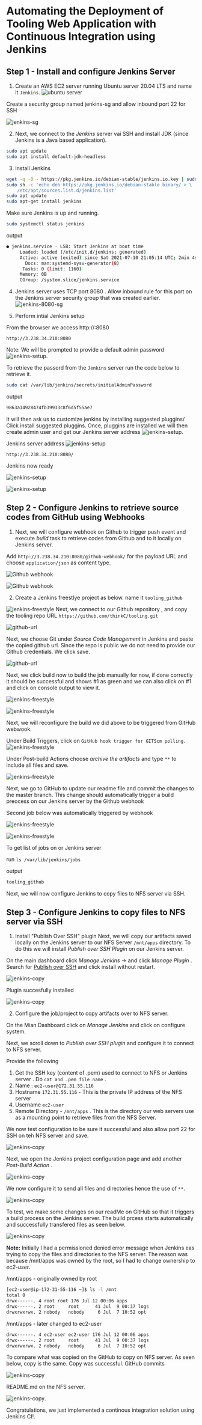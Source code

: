 
<!-- Automating with Continous Integration using Jenkins on Tooling Web Application. -->

# Automating the Deployment of Tooling Web Application with Continuous Integration using Jenkins

## Step 1 - Install and configure Jenkins Server

1. Create an AWS EC2 server running Ubuntu server 20.04 LTS and name it `Jenkins`.
![ubuntu server](https://github.com/thinkC/devops-projects/blob/master/img-web-tooling/img7.PNG?raw=true)

Create a security group named jenkins-sg and allow inbound port 22 for SSH

![jenkins-sg](https://github.com/thinkC/devops-projects/blob/master/img-web-tooling/img1-p9.PNG?raw=true)

2. Next, we connect to the _Jenkins_ server vai SSH and install JDK (since Jenkins is a Java based application).

```bash
sudo apt update
sudo apt install default-jdk-headless
```

3. Install Jenkins

```bash
wget -q -O - https://pkg.jenkins.io/debian-stable/jenkins.io.key | sudo apt-key add -
sudo sh -c 'echo deb https://pkg.jenkins.io/debian-stable binary/ > \
    /etc/apt/sources.list.d/jenkins.list'
sudo apt update
sudo apt-get install jenkins
```

Make sure Jenkins is up and running.

```bash
sudo systemctl status jenkins
```

output

```bash
● jenkins.service - LSB: Start Jenkins at boot time
     Loaded: loaded (/etc/init.d/jenkins; generated)
     Active: active (exited) since Sat 2021-07-10 21:05:14 UTC; 2min 4s ago
       Docs: man:systemd-sysv-generator(8)
      Tasks: 0 (limit: 1160)
     Memory: 0B
     CGroup: /system.slice/jenkins.service
```
4. Jenkins server uses TCP port 8080 . Allow inbound rule for this port on the Jenkins server security group that was created earlier.
![jenkins-8080-sg](https://github.com/thinkC/devops-projects/blob/master/img-web-tooling/img2-p9.PNG?raw=true)

5. Perform intial Jenkins setup

From the browser we access http://<Jenkins-Server-Public-IP-Address-or-Public-DNS-Name>:8080

`http://3.238.34.210:8080`

Note: We will be prompted to provide a default admin password
![jenkins-setup](https://github.com/thinkC/devops-projects/blob/master/img-web-tooling/img3-p9.PNG?raw=true).

To retrieve the passord from the `Jenkins` server run the code below to retrieve it.

```bash
sudo cat /var/lib/jenkins/secrets/initialAdminPassword
```

output

```bash
9863a14928474fb39933c8f6d5f55ae7
```
It will then ask us to customize jenkins by installing suggested pluggins/ Click install suggested pluggins. Once, pluggins are installed we will then create admin user and get our Jenkins server address
![jenkins-setup](https://github.com/thinkC/devops-projects/blob/master/img-web-tooling/img4-p9.PNG?raw=true).

Jenkins server address
![jenkins-setup](https://github.com/thinkC/devops-projects/blob/master/img-web-tooling/img5-p9.PNG?raw=true)

`http://3.238.34.210:8080/`

Jenkins now ready

![jenkins-setup](https://github.com/thinkC/devops-projects/blob/master/img-web-tooling/img6-p9.PNG?raw=true)

![jenkins-setup](https://github.com/thinkC/devops-projects/blob/master/img-web-tooling/img7-p9.PNG?raw=true)

## Step 2 - Configure Jenkins to retrieve source codes from GitHub using Webhooks

1. Next, we will configure webhook on Github to trigger push event and execute _build_ task to retrieve codes from Github and to it locally on Jenkins server.

Add `http://3.238.34.210:8080/github-webhook/` for the payload URL and choose `application/json` as content type.

![Github webhook](https://github.com/thinkC/devops-projects/blob/master/img-web-tooling/img8-p9.PNG?raw=true)

![Github webhook](https://github.com/thinkC/devops-projects/blob/master/img-web-tooling/img9-p9.PNG?raw=true)

2. Create a Jenkins freestlye project as below. name it `tooling_github`

![jenkins-freestyle](https://github.com/thinkC/devops-projects/blob/master/img-web-tooling/img10-p9.PNG?raw=true)
Next, we connect to our Github repository , and copy the tooling repo URL `https://github.com/thinkC/tooling.git`

![github-url](https://github.com/thinkC/devops-projects/blob/master/img-web-tooling/img11-p9.PNG?raw=true)

Next, we choose Git under _Source Code Management_ in Jenkins and paste the copied github url. Since the repo is public we do not need to provide our Github credentials. We click save.

![github-url](https://github.com/thinkC/devops-projects/blob/master/img-web-tooling/img12-p9.PNG?raw=true)

Next, we click build now to build the job manually for now, if done correctly it should be successful and shows #1 as green and we can also click on #1 and click on console output to view it. 

![jenkins-freestyle](https://github.com/thinkC/devops-projects/blob/master/img-web-tooling/img13-p9.PNG?raw=true)

![jenkins-freestyle](https://github.com/thinkC/devops-projects/blob/master/img-web-tooling/img14-p9.PNG?raw=true)

Next, we will reconfigure the build we did above to be triggered from GitHub webwook.

Under Build Triggers, click on `GitHub hook trigger for GITScm polling`.
![jenkins-freestyle](https://github.com/thinkC/devops-projects/blob/master/img-web-tooling/img15-p9.PNG?raw=true)

Under Post-build Actions choose _archive the artifacts_ and type `**` to include all files and save.

![jenkins-freestyle](https://github.com/thinkC/devops-projects/blob/master/img-web-tooling/img16-p9.PNG?raw=true)

Next, we go to GitHub to update our readme file and commit the changes to the master branch. This change should automatically trigger a build preocess on our Jenkins server by the Github webhook 

Second job below was automatically triggered by webhook

![jenkins-freestyle](https://github.com/thinkC/devops-projects/blob/master/img-web-tooling/img17-p9.PNG?raw=true)

![jenkins-freestyle](https://github.com/thinkC/devops-projects/blob/master/img-web-tooling/img18-p9.PNG?raw=true)

To get list of jobs on or Jenkins server

run `ls /var/lib/jenkins/jobs`

output

```bash
tooling_github
```

Next, we will now configure Jenkins to copy files to NFS server via SSH.

## Step 3 - Configure Jenkins to copy files to NFS server via SSH

1. Install "Publish Over SSH" plugin
Next, we will copy our artifacts saved locally on the Jenkins server to our NFS Server `/mnt/apps` directory. To do this we will install _Publish over SSH Plugin_ on our Jenkins server.

On the main dashboard click _Manage Jenkins_ -> and click _Manage Plugin_ . Search for [Publish over SSH](https://plugins.jenkins.io/publish-over-ssh/) and click install without restart.

![jenkins-copy](./img-web-tooling/img19-p9.png)

Plugin succesfully installed

![jenkins-copy](https://github.com/thinkC/devops-projects/blob/master/img-web-tooling/img20-p9.PNG)

2. Configure the job/project to copy artifacts over to NFS server.

On the Mian Dashboard click on _Manage Jenkins_ and click on configure system.

Next, we scroll down to _Publish over SSH plugin_ and configure it to connect to NFS server.

Provide the following
1. Get the SSH key (content of .pem) used to connect to NFS or Jenkins server . Do `cat and .pem file name` .
2. Name : `ec2-user@172.31.55.116`
3. Hostname `172.31.55.116` - This is the private IP address of the NFS server
4. Username `ec2-user`
5. Remote Directory - `/mnt/apps` . This is the directory our web servers use as a mounting point to retrieve files from the NFS Server.

We now test configuration to be sure it successful and also allow port 22 for SSH on teh NFS server and save.

![jenkins-copy](./img-web-tooling/img21-p9.png)

Next, we open the Jenkins project configuration page and add another _Post-Build Action_ .

![jenkins-copy](https://github.com/thinkC/devops-projects/blob/master/img-web-tooling/img22-p9.PNG?raw=true)

We now configure it to send all files and directories hence the use of `**`.
<!-- Check out more pattern to choose which files to send [here](http://ant.apache.org/manual/dirtasks.html#patterns) -->

![jenkins-copy](https://github.com/thinkC/devops-projects/blob/master/img-web-tooling/img23-p9.PNG?raw=true)

To test, we make some changes on our readMe on GitHub so that it triggers a build process on the Jenkins server.
The build prcess starts automatically and successfully transfered files as seen below.

![jenkins-copy](./img-web-tooling/img24-p9.png)

**Note:**  Initially I had a permissioned denied error message when Jenkins eas trying to copy the files and directories to the NFS server. The reason was because /mnt/apps was owned by the root, so I had to change ownership to _ec2-user_.

/mnt/apps - originally owned by root
```bash
[ec2-user@ip-172-31-55-116 ~]$ ls -l /mnt
total 0
drwx------. 4 root root 176 Jul 12 00:06 apps
drwx------. 2 root     root      41 Jul  9 00:37 logs
drwxrwxrwx. 2 nobody   nobody     6 Jul  7 10:52 opt
```

/mnt/apps - later changed to ec2-user 
```bash
drwx------. 4 ec2-user ec2-user 176 Jul 12 00:06 apps
drwx------. 2 root     root      41 Jul  9 00:37 logs
drwxrwxrwx. 2 nobody   nobody     6 Jul  7 10:52 opt
```
To compare what was copied on the GitHub to copy on NFS server. As seen below, copy is the same. Copy was successful.
GitHub commits

![jenkins-copy](https://github.com/thinkC/devops-projects/blob/master/img-web-tooling/img25-p9.PNG?raw=true)

README.md on the NFS server.

![jenkins-copy](https://github.com/thinkC/devops-projects/blob/master/img-web-tooling/img26-p9.PNG?raw=true).

Congratulations, we just implemented a continous integration solution using Jenkins CI!.